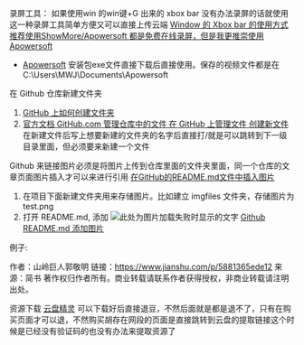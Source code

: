 
录屏工具：
如果使用win 的win键+G 出来的 xbox bar 没有办法录屏的话就使用这一种录屏工具简单方便又可以直接上传云端
[Window 的 Xbox bar 的使用方式](https://www.ifanr.com/app/1031205)
[推荐使用ShowMore/Apowersoft 都是免费在线录屏，但是我更推崇使用Apowersoft](https://showmore.com/zh/free-online-recording-tools.html)
- [Apowersoft](https://www.apowersoft.cn/free-online-screen-recorder)
安装包exe文件直接下载后直接使用。保存的视频文件都是在C:\Users\MWJ\Documents\Apowersoft

在 Github 仓库新建文件夹
1. [GitHub 上如何创建文件夹](https://www.cnblogs.com/wuyepeng/p/9742690.html)
2. [官方文档 GitHub.com 管理仓库中的文件 在 GitHub 上管理文件 创建新文件](https://help.github.com/cn/github/managing-files-in-a-repository/creating-new-files)
在新建文件后写上想要新建的文件夹的名字后直接打/就是可以跳转到下一级目录里面，但必须要来新建一个文件

Github 来链接图片必须是将图片上传到仓库里面的文件夹里面，同一个仓库的文章页面图片插入才可以来进行引用
[在GitHub的README.md文件中插入图片](https://www.jianshu.com/p/5881365ede12)
1. 在项目下面新建文件夹用来存储图片。比如建立 imgfiles 文件夹，存储图片为 test.png
2. 打开 README.md, 添加 ![此处为图片加载失败时显示的文字](https://github.com/你的github用户名/你的项目名/raw/master/用来存储图片的文件夹/要添加的图片)
[Github README.md 添加图片](https://blog.csdn.net/itmyhome1990/article/details/48765703)

例子:

作者：山岭巨人郭敬明
链接：https://www.jianshu.com/p/5881365ede12
来源：简书
著作权归作者所有。商业转载请联系作者获得授权，非商业转载请注明出处。




资源下载
[云盘精灵](https://www.yunpanjingling.com/user/purchased-resources)
可以下载好后直接退豆，不然后面就是都是退不了，只有在购买页面才可以退，不然购买胡存在网段的页面是直接跳转到云盘的提取链接这个时候是已经没有验证码的也没有办法来提取资源了
